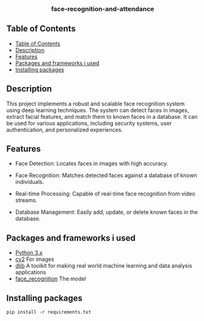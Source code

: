 <br />
<p align="center">

  <h3 align="center"> face-recognition-and-attendance </h3>
</p>


## Table of Contents

- [Table of Contents](#table-of-contents)
- [Description](#description)
- [Features](#features)
- [Packages and frameworks i used](#packages-and-frameworks-i-used)
- [Installing packages](#installing-packages)


## Description

This project implements a robust and scalable face recognition system using deep learning techniques. The system can detect faces in images, extract facial features, and match them to known faces in a database. It can be used for various applications, including security systems, user authentication, and personalized experiences.

## Features

* Face Detection: Locates faces in images with high accuracy.

* Face Recognition: Matches detected faces against a database of known individuals.

* Real-time Processing: Capable of real-time face recognition from video streams.

* Database Management: Easily add, update, or delete known faces in the database.

## Packages and frameworks i used

- [Python 3.x]()
- [cv2](https://docs.opencv.org/4.x/d6/d00/tutorial_py_root.html) For images
- [dlib](https://pypi.org/project/dlib/) A toolkit for making real world machine learning and data analysis applications
- [face_recognition](https://github.com/ageitgey/face_recognition) The model

## Installing packages

    pip install -r requirements.txt
